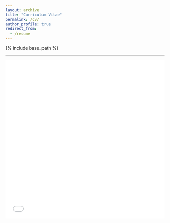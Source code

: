 ```yaml
---
layout: archive
title: "Curriculum Vitae"
permalink: /cv/
author_profile: true
redirect_from:
  - /resume
---
```


{% include base_path %}
<hr />
<iframe src="/files/paper1.pdf" width="100%" height="500" frameborder="no" border="0" marginwidth="0" marginheight="0"></iframe>

<!--
# Education
## University of Hyderabad
  Integrated MA in Economics (2023) <br>
  * Dissertation: 
<hr />

# Skills
## Technical:
* Python
* Tableau
* Stata
* Advanced Excel

## Other:
* Content Writing
* Persuasive Writing
* Presentation Skills

## Languages:
* Telugu
* Hindi
* English
<hr/>

# Work Experience  
## Sakonsa:
July 2021 - Present, Remote
* Working with a team of legal and economic interns to author a data-driven research paper on the impact of
  ”Protection of Children from Sexual Offences (POCSO) Act, 2012”.
* Currently preparing literature reviews of existing research and analyzing the pattern of POCSO cases to identify 
  gaps in research.

## Society for Elimination of Rural Poverty:
April 2021 - June 2021, Visakhapatnam, Andhra Pradesh
* Prepared questionnaire for field surveys conducted for impact assessment of **Bank Linkage** scheme of Andhra 
  Pradesh Government which enables Self Help Group members get access to low interest loans and empowers
  them to pursue income generating activities.
* Prepared briefs for weekly meetings by developing insights from cleaning large data sets on excel regarding the  
  implementation of activities of **Stree Nidhi** program of Andhra Pradesh Government which includes rising 
  loans from commercial banks to provide short term business loans and loans for financial exigencies to and Self Help Group members.
    
## District Rural Development Agency:
November 2020 - February 2021, Visakhapatnam, Andhra Pradesh
* Compiled reports and provided administrative and assistance for the implementation of different **Pension Schemes** for transgender community, unmarried or divorced single       women, widows, fishermen, weavers, disabled and senior citizens.
* Drafted notes, policy briefs and prepared presentations for meetings regarding the implementation of **Rural Retail Chain**
  scheme of Andhra Pradesh Government which provides a marketing platforms for products made by Self help group members.
<hr />

# Positions of Responsibility
## Global Action Ambassador:
January, 2019 - January, 2020
* Undertook advocacy responsibilities as part of this status awarded by Studec International and Youth Now (Partner
  of UN habitat) at Global Goals Summit in Kuala Lumpur, Malaysia on 22nd January, 2019.Trained a team and
  conducted awareness sessions about UN sustainable development goals in government schools and low-cost private schools.
 
## Content Writer for UoH Student's Union:
September, 2018 - February, 2019
* Researched and wrote content for informative posters for Students’ Union at University of Hyderabad on various  
  political and administrative issues pertaining to campus life and in general.

## Teaching Volunteer at eVidyaloka:
 Academic Year 2020 - 2021
 * Taught English to government school students from rural areas on Skype during the pandemic year as a volunteer at
  eVidyaloka, an educational social enterprise working towards improving the quality of education in remote and rural
  villages of India.

## Teaching Volunteer at Turn the Bus:
Present
* Developing videos on economics and history for underprivileged high school students in the state of Bihar.
 <hr />

# Scholastic Achievements:
* Been awarded partial scholarship to pursue a dual degree at Asia Pacific University, Malaysia and Staffordshire
  University (United Kingdom) in recognition of project work done at Global Goals Summit,2019.
* Secured all India rank of 26 in entrance examination for Integrated MA course at University of Hyderabad in June 2018.
* Achieved 99 percent grade in **Data for Effective Policy Making**, a course of study offered by IDB x Inter-American Development Bank (Banque interamericaine de developpement)
* Secured Gold medal in **Indian National Aptitude Talent Search Olympiad - Final Level** in 2016.
<hr />

# Publications
  <ul>{% for post in site.publications %}
    {% include archive-single-cv.html %}
  {% endfor %}</ul>
  
<!---
======
  <ul>{% for post in site.talks %}
    {% include archive-single-talk-cv.html %}
  {% endfor %}</ul>
  
Teaching
======
  <ul>{% for post in site.teaching %}
    {% include archive-single-cv.html %}
  {% endfor %}</ul>
  
Service and leadership
======
* Currently signed in to 43 different slack teams
--> 


